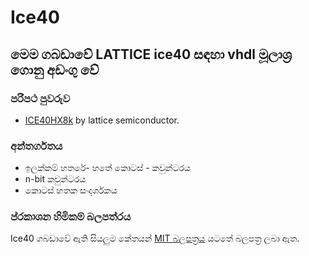 # Ice40
## මෙම ගබඩාවේ LATTICE ice40 සඳහා vhdl මූලාශ්‍ර ගොනු අඩංගු වේ
### පරිපථ පුවරුව
  - [ICE40HX8k](https://www.latticesemi.com/Products/DevelopmentBoardsAndKits/iCE40HX8KBreakoutBoard.aspx) by lattice semiconductor.


### අන්තර්ගතය
  - ඉලක්කම් හතරේ- හතේ කොටස් - කවුන්ටරය
  - n-bit කවුන්ටරය
  - කොටස් හතක සංදර්ශකය
### ප්රකාශන හිමිකම් බලපත්රය
Ice40 ගබඩාවේ ඇති සියලුම කේතයන් [MIT බලපත්‍රය](LICENSE) යටතේ බලපත්‍ර ලබා ඇත.
